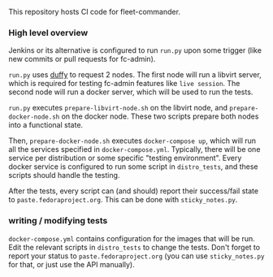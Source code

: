 This repository hosts CI code for fleet-commander.

### High level overview
Jenkins or its alternative is configured to run `run.py` upon some trigger (like new commits or pull requests for fc-admin).

`run.py` uses [duffy](https://wiki.centos.org/QaWiki/CI/Duffy) to request 2 nodes. The first node will run a libvirt server, which is required for testing fc-admin features like `live session`. The second node will run a docker server, which will be used to run the tests.

`run.py` executes `prepare-libvirt-node.sh` on the libvirt node, and `prepare-docker-node.sh` on the docker node. These two scripts prepare both nodes into a functional state. 

Then, `prepare-docker-node.sh` executes `docker-compose up`, which will run all the services specified in `docker-compose.yml`. Typically, there will be one service per distribution or some specific "testing environment". Every docker service is configured to run some script in `distro_tests`, and these scripts should handle the testing.

After the tests, every script can (and should) report their success/fail state to `paste.fedoraproject.org`. This can be done with `sticky_notes.py`.

### writing / modifying tests
`docker-compose.yml` contains configuration for the images that will be run. Edit the relevant scripts in `distro_tests` to change the tests. Don't forget to report your status to `paste.fedoraproject.org` (you can use `sticky_notes.py` for that, or just use the API manually).

